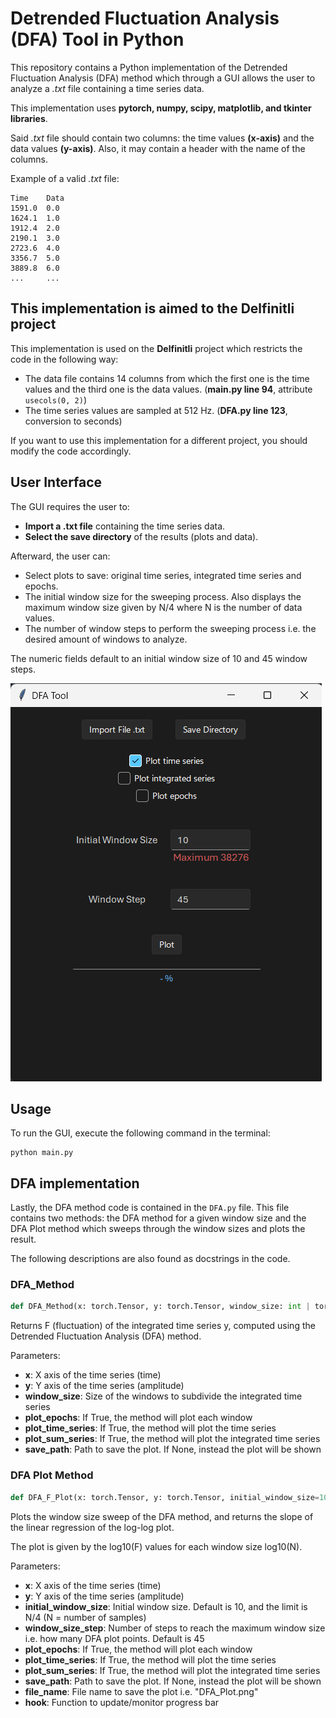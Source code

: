 # Detrended Fluctuation Analysis (DFA) Tool in Python

This repository contains a Python implementation of the Detrended Fluctuation Analysis (DFA) method which through a GUI allows the user to analyze a _.txt_ file containing a time series data. 

This implementation uses **pytorch, numpy, scipy, matplotlib, and tkinter libraries**.

Said _.txt_ file should contain two columns: the time values **(x-axis)** and the data values **(y-axis)**. Also, it may contain a header with the name of the columns.

Example of a valid _.txt_ file:
```
Time    Data
1591.0  0.0
1624.1  1.0
1912.4  2.0
2190.1  3.0
2723.6  4.0
3356.7  5.0
3889.8  6.0
...     ...
```

## This implementation is aimed to the Delfinitli project

This implementation is used on the **Delfinitli** project which restricts the code in the following way:
- The data file contains 14 columns from which the first one is the time values and the third one is the data values. (**main.py line 94**, attribute `usecols(0, 2)`)
- The time series values are sampled at 512 Hz. (**DFA.py line 123**, conversion to seconds)

If you want to use this implementation for a different project, you should modify the code accordingly.

## User Interface

The GUI requires the user to:
- **Import a .txt file** containing the time series data.
- **Select the save directory** of the results (plots and data).

Afterward, the user can:
- Select plots to save: original time series, integrated time series and epochs.
- The initial window size for the sweeping process. Also displays the maximum window size given by N/4 where N is the number of data values.
- The number of window steps to perform the sweeping process i.e. the desired amount of windows to analyze.

The numeric fields default to an initial window size of 10 and 45 window steps.

![screenshot.png](screenshot.png)

## Usage

To run the GUI, execute the following command in the terminal:
```
python main.py
```

## DFA implementation

Lastly, the DFA method code is contained in the `DFA.py` file. This file contains two methods: the DFA method for a given window size and the DFA Plot method which sweeps through the window sizes and plots the result.

The following descriptions are also found as docstrings in the code.

### DFA_Method
```python
def DFA_Method(x: torch.Tensor, y: torch.Tensor, window_size: int | torch.Tensor, plot_epochs=False, plot_time_series=False, plot_sum_series=False, save_path=None)
```
Returns F (fluctuation) of the integrated time series y, computed using the
Detrended Fluctuation Analysis (DFA) method.

Parameters:
- **x**:                   X axis of the time series (time)
- **y**:                   Y axis of the time series (amplitude)
- **window_size**:         Size of the windows to subdivide the integrated time series
- **plot_epochs**:         If True, the method will plot each window
- **plot_time_series**:    If True, the method will plot the time series
- **plot_sum_series**:     If True, the method will plot the integrated time series
- **save_path**:           Path to save the plot. If None, instead the plot will be shown

### DFA Plot Method
```python
def DFA_F_Plot(x: torch.Tensor, y: torch.Tensor, initial_window_size=10, window_size_step=45, plot_epochs=False, plot_time_series=False, plot_sum_series=False, save_path=None, hook=None, file_name=None)
```
Plots the window size sweep of the DFA method, and returns the slope of the linear regression of the log-log plot.

The plot is given by the log10(F) values for each window size log10(N).

Parameters:
- **x**:                           X axis of the time series (time)
- **y**:                           Y axis of the time series (amplitude)
- **initial_window_size**:     Initial window size. Default is 10, and the limit is N/4 (N = number of samples)
- **window_size_step**:        Number of steps to reach the maximum window size i.e. how many DFA plot points. Default is 45
- **plot_epochs**:                 If True, the method will plot each window
- **plot_time_series**:            If True, the method will plot the time series
- **plot_sum_series**:             If True, the method will plot the integrated time series
- **save_path**:                   Path to save the plot. If None, instead the plot will be shown
- **file_name**:                   File name to save the plot i.e. "DFA_Plot.png"
- **hook**:                        Function to update/monitor progress bar

